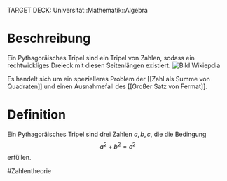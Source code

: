 TARGET DECK: Universität::Mathematik::Algebra

# Beschreibung
Ein Pythagoräisches Tripel sind ein Tripel von Zahlen, sodass ein rechtwickliges Dreieck mit diesen Seitenlängen existiert. 
![Bild Wikiepdia](https://upload.wikimedia.org/wikipedia/commons/thumb/4/4a/Dreieck_rechtwinklig_1.svg/1024px-Dreieck_rechtwinklig_1.svg.png)

Es handelt sich um ein spezielleres Problem der [[Zahl als Summe von Quadraten]] und einen Ausnahmefall des [[Großer Satz von Fermat]].

# Definition
Ein Pythagoräisches Tripel sind drei Zahlen $a, b, c$, die die Bedingung
$$a^2+b^2 = c^2$$
erfüllen.





#Zahlentheorie 


